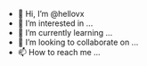 - 👋 Hi, I’m @hellovx
- 👀 I’m interested in ...
- 🌱 I’m currently learning ...
- 💞️ I’m looking to collaborate on ...
- 📫 How to reach me ...

<!---
hellovx/hellovx is a ✨ special ✨ repository because its `README.md` (this file) appears on your GitHub profile.
You can click the Preview link to take a look at your changes.
--->
